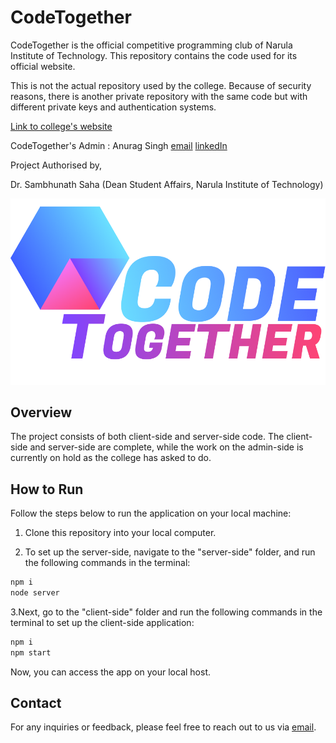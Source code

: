 # CodeTogether

CodeTogether is the official competitive programming club of Narula Institute of Technology. This repository contains the code used for its official website.

This is not the actual repository used by the college. Because of security reasons, there is another private repository with the same code but with different private keys and authentication systems.

[Link to college's website](https://www.nit.ac.in/)

CodeTogether's Admin : Anurag Singh
[email](mailto:anuragsingh6501@gmail.com)
[linkedIn](https://www.linkedin.com/in/anurag-singh-dj/)

Project Authorised by,

  Dr. Sambhunath Saha
  (Dean Student Affairs, Narula Institute of Technology)

![CodeTogether Logo](/CodeTogether_logo_large.png)

## Overview

The project consists of both client-side and server-side code. The client-side and server-side are complete, while the work on the admin-side is currently on hold as the college has asked to do.

## How to Run

Follow the steps below to run the application on your local machine:

1. Clone this repository into your local computer.

2. To set up the server-side, navigate to the "server-side" folder, and run the following commands in the terminal:

```bash
npm i
node server
```

3.Next, go to the "client-side" folder and run the following commands in the terminal to set up the client-side application:

```bash
npm i
npm start
```

Now, you can access the app on your local host.

## Contact

For any inquiries or feedback, please feel free to reach out to us via [email](mailto:anuragsingh6501@gmail.com).
